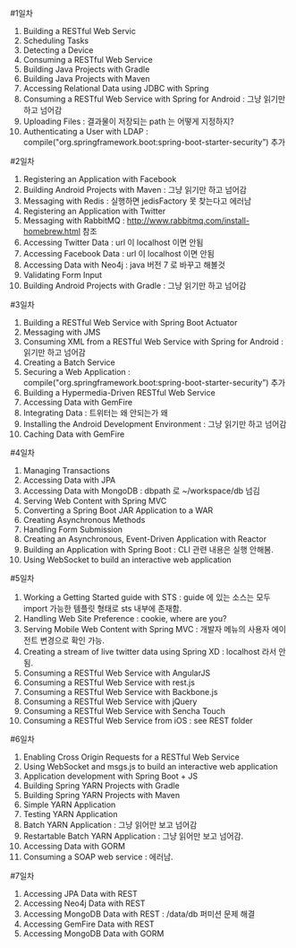 #1일차
1. Building a RESTful Web Servic
1. Scheduling Tasks
1. Detecting a Device
1. Consuming a RESTful Web Service
1. Building Java Projects with Gradle
1. Building Java Projects with Maven
1. Accessing Relational Data using JDBC with Spring
1. Consuming a RESTful Web Service with Spring for Android : 그냥 읽기만 하고 넘어감
1. Uploading Files : 결과물이 저장되는 path 는 어떻게 지정하지?
1. Authenticating a User with LDAP : compile("org.springframework.boot:spring-boot-starter-security”) 추가

#2일차
1. Registering an Application with Facebook
2. Building Android Projects with Maven : 그냥 읽기만 하고 넘어감
3. Messaging with Redis : 실행하면 jedisFactory 못 찾는다고 에러남
4. Registering an Application with Twitter
5. Messaging with RabbitMQ : http://www.rabbitmq.com/install-homebrew.html 참조
6. Accessing Twitter Data : url 이 localhost 이면 안됨
7. Accessing Facebook Data : url 이 localhost 이면 안됨
8. Accessing Data with Neo4j : java 버전 7 로 바꾸고 해볼것
9. Validating Form Input
10. Building Android Projects with Gradle : 그냥 읽기만 하고 넘어감

#3일차
1. Building a RESTful Web Service with Spring Boot Actuator
2. Messaging with JMS
3. Consuming XML from a RESTful Web Service with Spring for Android : 읽기만 하고 넘어감
4. Creating a Batch Service
5. Securing a Web Application : compile("org.springframework.boot:spring-boot-starter-security”) 추가
6. Building a Hypermedia-Driven RESTful Web Service
7. Accessing Data with GemFire
8. Integrating Data : 트위터는 왜 안되는가 왜
9. Installing the Android Development Environment : 그냥 읽기만 하고 넘어감
10. Caching Data with GemFire

#4일차
1. Managing Transactions
2. Accessing Data with JPA
3. Accessing Data with MongoDB : dbpath 로 ~/workspace/db 넘김
4. Serving Web Content with Spring MVC
5. Converting a Spring Boot JAR Application to a WAR
6. Creating Asynchronous Methods
7. Handling Form Submission
8. Creating an Asynchronous, Event-Driven Application with Reactor
9. Building an Application with Spring Boot : CLI 관련 내용은 실행 안해봄.
10. Using WebSocket to build an interactive web application

#5일차
1. Working a Getting Started guide with STS : guide 에 있는 소스는 모두 import 가능한 템플릿 형태로 sts 내부에 존재함.
2. Handling Web Site Preference : cookie, where are you?
3. Serving Mobile Web Content with Spring MVC : 개발자 메뉴의 사용자 에이전트 변경으로 확인 가능.
4. Creating a stream of live twitter data using Spring XD : localhost 라서 안됨.
5. Consuming a RESTful Web Service with AngularJS
6. Consuming a RESTful Web Service with rest.js
7. Consuming a RESTful Web Service with Backbone.js
8. Consuming a RESTful Web Service with jQuery
9. Consuming a RESTful Web Service with Sencha Touch
10. Consuming a RESTful Web Service from iOS : see REST folder

#6일차

1. Enabling Cross Origin Requests for a RESTful Web Service
2. Using WebSocket and msgs.js to build an interactive web application
3. Application development with Spring Boot + JS
4. Building Spring YARN Projects with Gradle
5. Building Spring YARN Projects with Maven
6. Simple YARN Application
7. Testing YARN Application
8. Batch YARN Application : 그냥 읽어만 보고 넘어감
9. Restartable Batch YARN Application : 그냥 읽어만 보고 넘어감.
10. Accessing Data with GORM
11. Consuming a SOAP web service : 에러남.

#7일차

1. Accessing JPA Data with REST
2. Accessing Neo4j Data with REST
3. Accessing MongoDB Data with REST : /data/db 퍼미션 문제 해결
4. Accessing GemFire Data with REST
5. Accessing MongoDB Data with GORM
